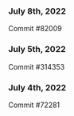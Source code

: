 ### July 8th, 2022

Commit #82009

### July 5th, 2022

Commit #314353


### July 4th, 2022

Commit #72281

